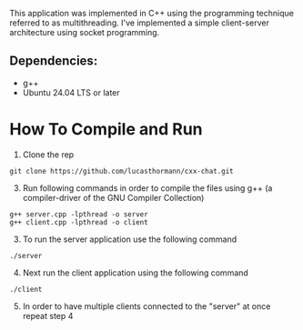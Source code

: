This application was implemented in C++ using the programming technique referred to as multithreading. I've implemented a simple client-server architecture using socket programming.

## Dependencies:
* g++
* Ubuntu 24.04 LTS or later

# How To Compile and Run

1. Clone the rep
```
git clone https://github.com/lucasthormann/cxx-chat.git
```

3. Run following commands in order to compile the files using g++ (a compiler-driver of the GNU Compiler Collection)
```
g++ server.cpp -lpthread -o server
g++ client.cpp -lpthread -o client
```

3. To run the server application use the following command
```
./server
```

4. Next run the client application using the following command
```
./client
```
5. In order to have multiple clients connected to the "server" at once repeat step 4
